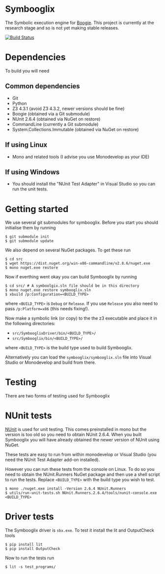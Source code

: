 <!-- vim: set textwidth=120: -->
Symbooglix
==========

The Symbolic execution engine for [Boogie](http://research.microsoft.com/en-us/projects/boogie/). This project
is currently at the research stage and so is not yet making stable releases.

[![Build
Status](https://magnum.travis-ci.com/delcypher/symbooglix.svg?token=QQ3F3xFawVVs4ymGi3xa)](https://magnum.travis-ci.com/delcypher/symbooglix)

Dependencies
============

To build you will need

Common dependencies
-------------------

- Git
- Python
- Z3 4.3.1 (avoid Z3 4.3.2, newer versions should be fine)
- Boogie (obtained via a Git submodule)
- NUnit 2.6.4 (obtained via NuGet on restore)
- CommandLine (currently a Git submodule)
- System.Collections.Immutable (obtained via NuGet on restore)

If using Linux
--------------

- Mono and related tools (I advise you use Monodevelop as your IDE)

If using Windows
----------------

- You should install the "NUnit Test Adapter" in Visual Studio so you can run the unit tests.

Getting started
===============

We use several git submodules for symbooglix. Before you start you should initialise them by running

```
$ git submodule init
$ git submodule update
```

We also depend on several NuGet packages. To get these run

```
$ cd src
$ wget https://dist.nuget.org/win-x86-commandline/v2.8.6/nuget.exe
$ mono nuget.exe restore
```

Now if everthing went okay you can build Symbooglix by running

```
$ cd src/ # A symboolgix.sln file should be in this directory
$ mono nuget.exe restore symbooglix.sln
$ xbuild /p:Configuration=<BUILD_TYPE>
```

where ``<BUILD_TYPE>`` is ``Debug`` or ``Release``. If you use ``Release`` you also need
to pass ``/p:Platform=x86`` (this needs fixing!).

Now make a symbolic link (or copy) to the the z3 executable and place it in the following directories:

* ``src/SymbooglixDriver/bin/<BUILD_TYPE>/``
* ``src/Symbooglix/bin/<BUILD_TYPE>/``

where ``<BUILD_TYPE>`` is the build type used to build Symbooglix.

Alternatively you can load the ``symbooglix/symbooglix.sln`` file into Visual
Studio or Monodevelop and build from there.

Testing
=======

There are two forms of testing used for Symbooglix

NUnit tests
===========

[NUnit](https://github.com/nunit) is used for unit testing. This comes preinstalled
in mono but the version is too old so you need to obtain NUnit 2.6.4. When you built
Symbooglix you will have already obtained the newer version of NUnit using NuGet.

These tests are easy to run from within monodevelop or Visual Studio (you need the NUnit Test Adapter add-on installed).

However you can run these tests from the console on Linux. To do so you need
to obtain the NUnit.Runners NuGet package and then use a shell script to run
the tests. Replace ``<BUILD_TYPE>`` with the build type you wish to test.

```
$ mono ./nuget.exe install -Version 2.6.4 NUnit.Runners
$ utils/run-unit-tests.sh NUnit.Runners.2.6.4/tools/nunit-console.exe <BUILD_TYPE>
```

Driver tests
============

The Symbooglix driver is ``sbx.exe``. To test it install the lit and OutputCheck tools

```
$ pip install lit
$ pip install OutputCheck
```

Now to run the tests run

```
$ lit -s test_programs/
```
